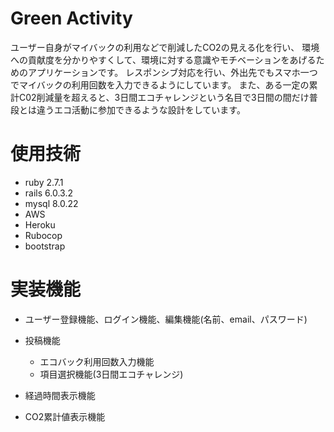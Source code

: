 # Green Activity

ユーザー自身がマイバックの利用などで削減したCO2の見える化を行い、
環境への貢献度を分かりやすくして、環境に対する意識やモチベーションをあげるためのアプリケーションです。
レスポンシブ対応を行い、外出先でもスマホ一つでマイバックの利用回数を入力できるようにしています。
また、ある一定の累計C02削減量を超えると、3日間エコチャレンジという名目で3日間の間だけ普段とは違うエコ活動に参加できるような設計をしています。


# 使用技術
- ruby  2.7.1  
- rails 6.0.3.2  
- mysql 8.0.22  
- AWS  
- Heroku  
- Rubocop  
- bootstrap

# 実装機能
 - ユーザー登録機能、ログイン機能、編集機能(名前、email、パスワード)
 
 - 投稿機能
   - エコバック利用回数入力機能
   - 項目選択機能(3日間エコチャレンジ)
   
 - 経過時間表示機能  
 - CO2累計値表示機能
  

